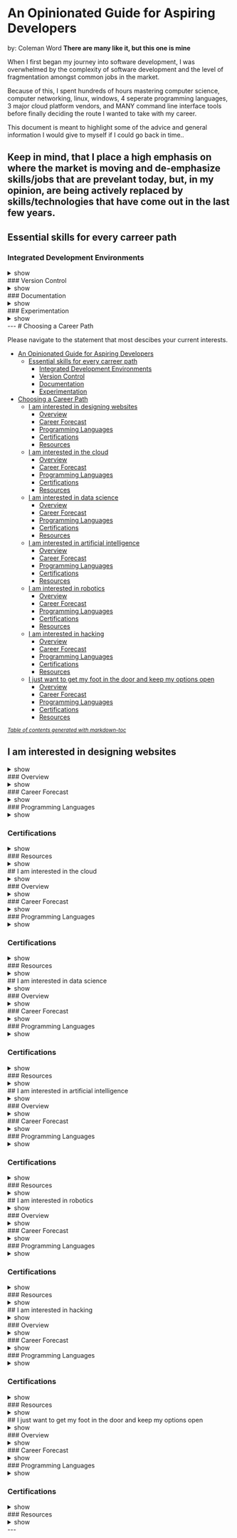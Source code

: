 # An Opinionated Guide for Aspiring Developers
by: Coleman Word
**There are many like it, but this one is mine**

When I first began my journey into software development, I was overwhelmed
by the complexity of software development and the level of fragmentation 
amongst common jobs in the market. 

Because of this, I spent hundreds of hours mastering computer science, computer
networking, linux, windows, 4 seperate programming languages, 3 major cloud 
platform vendors, and MANY command line interface tools before finally deciding
the route I wanted to take with my career. 

This document is meant to highlight some of the advice and general information
 I would give to myself if I could go back in time..

 Keep in mind, that I place a high emphasis on where the market is moving and de-emphasize
 skills/jobs that are prevelant today, but, in my opinion, are being actively 
 replaced by skills/technologies that have come out in the last few years.
---
## Essential skills for every carreer path
### Integrated Development Environments
<details><summary>show</summary>
<p>


</p>
</details>
### Version Control
<details><summary>show</summary>
<p>


</p>
</details>
### Documentation
<details><summary>show</summary>
<p>


</p>
</details>
### Experimentation
<details><summary>show</summary>
<p>


</p>
</details>
---
# Choosing a Career Path

Please navigate to the statement that most descibes your current interests.


- [An Opinionated Guide for Aspiring Developers](#an-opinionated-guide-for-aspiring-developers)
  * [Essential skills for every carreer path](#essential-skills-for-every-carreer-path)
    + [Integrated Development Environments](#integrated-development-environments)
    + [Version Control](#version-control)
    + [Documentation](#documentation)
    + [Experimentation](#experimentation)
- [Choosing a Career Path](#choosing-a-career-path)
  * [I am interested in designing websites](#i-am-interested-in-designing-websites)
    + [Overview](#overview)
    + [Career Forecast](#career-forecast)
    + [Programming Languages](#programming-languages)
    + [Certifications](#certifications)
    + [Resources](#resources)
  * [I am interested in the cloud](#i-am-interested-in-the-cloud)
    + [Overview](#overview-1)
    + [Career Forecast](#career-forecast-1)
    + [Programming Languages](#programming-languages-1)
    + [Certifications](#certifications-1)
    + [Resources](#resources-1)
  * [I am interested in data science](#i-am-interested-in-data-science)
    + [Overview](#overview-2)
    + [Career Forecast](#career-forecast-2)
    + [Programming Languages](#programming-languages-2)
    + [Certifications](#certifications-2)
    + [Resources](#resources-2)
  * [I am interested in artificial intelligence](#i-am-interested-in-artificial-intelligence)
    + [Overview](#overview-3)
    + [Career Forecast](#career-forecast-3)
    + [Programming Languages](#programming-languages-3)
    + [Certifications](#certifications-3)
    + [Resources](#resources-3)
  * [I am interested in robotics](#i-am-interested-in-robotics)
    + [Overview](#overview-4)
    + [Career Forecast](#career-forecast-4)
    + [Programming Languages](#programming-languages-4)
    + [Certifications](#certifications-4)
    + [Resources](#resources-4)
  * [I am interested in hacking](#i-am-interested-in-hacking)
    + [Overview](#overview-5)
    + [Career Forecast](#career-forecast-5)
    + [Programming Languages](#programming-languages-5)
    + [Certifications](#certifications-5)
    + [Resources](#resources-5)
  * [I just want to get my foot in the door and keep my options open](#i-just-want-to-get-my-foot-in-the-door-and-keep-my-options-open)
    + [Overview](#overview-6)
    + [Career Forecast](#career-forecast-6)
    + [Programming Languages](#programming-languages-6)
    + [Certifications](#certifications-6)
    + [Resources](#resources-6)

<small><i><a href='http://ecotrust-canada.github.io/markdown-toc/'>Table of contents generated with markdown-toc</a></i></small>



## I am interested in designing websites
<details><summary>show</summary>
<p>


</p>
</details>
### Overview
<details><summary>show</summary>
<p>


</p>
</details>
### Career Forecast
<details><summary>show</summary>
<p>


</p>
</details>
### Programming Languages
<details><summary>show</summary>
<p>


</p>
</details>

### Certifications
<details><summary>show</summary>
<p>


</p>
</details>
### Resources
<details><summary>show</summary>
<p>


</p>
</details>
## I am interested in the cloud
<details><summary>show</summary>
<p>


</p>
</details>
### Overview
<details><summary>show</summary>
<p>


</p>
</details>
### Career Forecast
<details><summary>show</summary>
<p>


</p>
</details>
### Programming Languages
<details><summary>show</summary>
<p>


</p>
</details>

### Certifications
<details><summary>show</summary>
<p>


</p>
</details>
### Resources
<details><summary>show</summary>
<p>


</p>
</details>
## I am interested in data science
<details><summary>show</summary>
<p>


</p>
</details>
### Overview
<details><summary>show</summary>
<p>


</p>
</details>
### Career Forecast
<details><summary>show</summary>
<p>


</p>
</details>
### Programming Languages
<details><summary>show</summary>
<p>


</p>
</details>

### Certifications
<details><summary>show</summary>
<p>


</p>
</details>
### Resources
<details><summary>show</summary>
<p>


</p>
</details>
## I am interested in artificial intelligence
<details><summary>show</summary>
<p>


</p>
</details>
### Overview
<details><summary>show</summary>
<p>


</p>
</details>
### Career Forecast
<details><summary>show</summary>
<p>


</p>
</details>
### Programming Languages
<details><summary>show</summary>
<p>


</p>
</details>

### Certifications
<details><summary>show</summary>
<p>


</p>
</details>
### Resources
<details><summary>show</summary>
<p>


</p>
</details>
## I am interested in robotics
<details><summary>show</summary>
<p>


</p>
</details>
### Overview
<details><summary>show</summary>
<p>


</p>
</details>
### Career Forecast
<details><summary>show</summary>
<p>


</p>
</details>
### Programming Languages
<details><summary>show</summary>
<p>


</p>
</details>

### Certifications
<details><summary>show</summary>
<p>


</p>
</details>
### Resources
<details><summary>show</summary>
<p>


</p>
</details>
## I am interested in hacking
<details><summary>show</summary>
<p>


</p>
</details>
### Overview
<details><summary>show</summary>
<p>


</p>
</details>
### Career Forecast
<details><summary>show</summary>
<p>


</p>
</details>
### Programming Languages
<details><summary>show</summary>
<p>


</p>
</details>

### Certifications
<details><summary>show</summary>
<p>


</p>
</details>
### Resources
<details><summary>show</summary>
<p>


</p>
</details>
## I just want to get my foot in the door and keep my options open
<details><summary>show</summary>
<p>


</p>
</details>
### Overview
<details><summary>show</summary>
<p>


</p>
</details>
### Career Forecast
<details><summary>show</summary>
<p>


</p>
</details>
### Programming Languages
<details><summary>show</summary>
<p>


</p>
</details>

### Certifications
<details><summary>show</summary>
<p>


</p>
</details>
### Resources
<details><summary>show</summary>
<p>


</p>
</details>
---